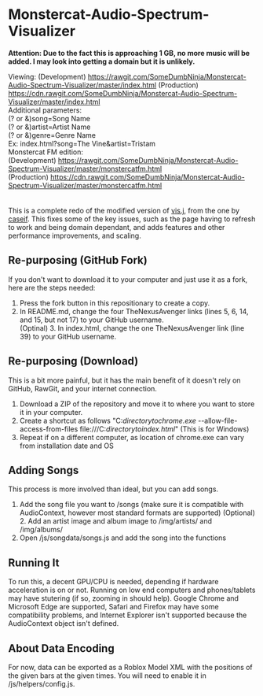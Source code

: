 # Monstercat-Audio-Spectrum-Visualizer
<b>Attention: Due to the fact this is approaching 1 GB, no more music will be added. I may look into getting a domain but it is unlikely.</b>

Viewing: 
(Development) https://rawgit.com/SomeDumbNinja/Monstercat-Audio-Spectrum-Visualizer/master/index.html
(Production) https://cdn.rawgit.com/SomeDumbNinja/Monstercat-Audio-Spectrum-Visualizer/master/index.html
<br>Additional parameters:
<br>(? or &)song=Song Name
<br>(? or &)artist=Artist Name
<br>(? or &)genre=Genre Name
<br>Ex: index.html?song=The Vine&artist=Tristam
<br>
Monstercat FM edition:
<br>(Development) https://rawgit.com/SomeDumbNinja/Monstercat-Audio-Spectrum-Visualizer/master/monstercatfm.html
<br>(Production) https://cdn.rawgit.com/SomeDumbNinja/Monstercat-Audio-Spectrum-Visualizer/master/monstercatfm.html
<br><br><br>
This is a complete redo of the modified version of [vis.j](https://github.com/TheNexusAvenger/vis.js), from the one by [caseif](https://github.com/caseif/vis.js). This fixes some of the key issues, such as the page having to refresh to work and being domain dependant, and adds features and other performance improvements, and scaling.

## Re-purposing (GitHub Fork)
If you don't want to download it to your computer and just use it as a fork, here are the steps needed:
1. Press the fork button in this repositionary to create a copy.<br>
2. In README.md, change the four TheNexusAvenger links (lines 5, 6, 14, and 15, but not 17) to your GitHub username.<br>
(Optinal) 3. In index.html, change the one TheNexusAvenger link (line 39) to your GitHub username. 

## Re-purposing (Download)
This is a bit more painful, but it has the main benefit of it doesn't rely on GitHub, RawGit, and your internet connection.
1. Download a ZIP of the repository and move it to where you want to store it in your computer.<br>
2. Create a shortcut as follows "C:<i>directorytochrome.exe</i> --allow-file-access-from-files file:///C:<i>directorytoindex.html</i>" (This is for Windows)<br>
3. Repeat if on a different computer, as location of chrome.exe can vary from installation date and OS

## Adding Songs
This process is more involved than ideal, but you can add songs.
1. Add the song file you want to /songs (make sure it is compatible with AudioContext, however most standard formats are supported)
(Optional) 2. Add an artist image and album image to /img/artists/ and /img/albums/ 
3. Open /js/songdata/songs.js and add the song into the functions

## Running It
To run this, a decent GPU/CPU is needed, depending if hardware acceleration is on or not. Running on low end computers and phones/tablets may have stutering (if so, zooming in should help). Google Chrome and Microsoft Edge are supported, Safari and Firefox may have some compatibility problems, and Internet Explorer isn't supported because the AudioContext object isn't defined.

## About Data Encoding
For now, data can be exported as a Roblox Model XML with the positions of the given bars at the given times. You will need to enable it in /js/helpers/config.js.
